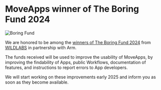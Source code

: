 # MoveApps winner of The Boring Fund 2024

![Boring Fund](theboringfund.png,':size=300x')

We are honored to be among the [winners of The Boring Fund 2024](https://wildlabs.net/article/meet-winners-boring-fund-2024) from [WILDLABS](https://wildlabs.net/) in partnership with Arm.

The funds received will be used to improve the usability of MoveApps, by improving the findability of Apps, public Workflows, documentation of features, and instructions to report errors to App developers. 

We will start working on these improvements early 2025 and inform you as soon as they become available.

